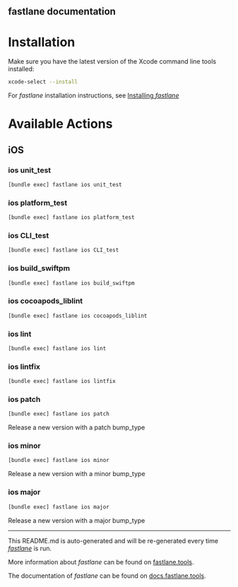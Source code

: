 fastlane documentation
----

# Installation

Make sure you have the latest version of the Xcode command line tools installed:

```sh
xcode-select --install
```

For _fastlane_ installation instructions, see [Installing _fastlane_](https://docs.fastlane.tools/#installing-fastlane)

# Available Actions

## iOS

### ios unit_test

```sh
[bundle exec] fastlane ios unit_test
```



### ios platform_test

```sh
[bundle exec] fastlane ios platform_test
```



### ios CLI_test

```sh
[bundle exec] fastlane ios CLI_test
```



### ios build_swiftpm

```sh
[bundle exec] fastlane ios build_swiftpm
```



### ios cocoapods_liblint

```sh
[bundle exec] fastlane ios cocoapods_liblint
```



### ios lint

```sh
[bundle exec] fastlane ios lint
```



### ios lintfix

```sh
[bundle exec] fastlane ios lintfix
```



### ios patch

```sh
[bundle exec] fastlane ios patch
```

Release a new version with a patch bump_type

### ios minor

```sh
[bundle exec] fastlane ios minor
```

Release a new version with a minor bump_type

### ios major

```sh
[bundle exec] fastlane ios major
```

Release a new version with a major bump_type

----

This README.md is auto-generated and will be re-generated every time [_fastlane_](https://fastlane.tools) is run.

More information about _fastlane_ can be found on [fastlane.tools](https://fastlane.tools).

The documentation of _fastlane_ can be found on [docs.fastlane.tools](https://docs.fastlane.tools).
